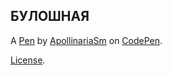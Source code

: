 БУЛОШНАЯ
--------


A [Pen](https://codepen.io/apollinariasm/pen/VEYXqx) by [ApollinariaSm](https://codepen.io/apollinariasm) on [CodePen](https://codepen.io).

[License](https://codepen.io/apollinariasm/pen/VEYXqx/license).